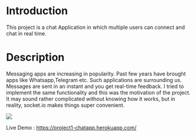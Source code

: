 # Introduction

This project is a chat Application in which multiple users can connect and chat in real time.

# Description
Messaging apps are increasing in popularity. Past few years have brought apps like Whatsapp,Telegram etc. Such applications are surrounding us. Messages are sent in an instant and you get real-time feedback. I tried to implement the same functionality and this was the motivation of the project.
It may sound rather complicated without knowing how it works, but in reality, socket.io makes things super convenient. 

<img src="https://github.com/rahil-1407/Real-Time-Chat-APP/blob/main/ScreenShots/Screenshot%20(84).png" align="center"></img>

Live Demo : https://project1-chatapp.herokuapp.com/
